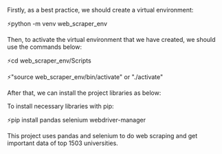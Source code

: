 Firstly, as a best practice, we should create a virtual environment: 

⚡python -m venv web_scraper_env

Then, to activate the virtual environment that we have created, we should use the commands below: 

⚡cd web_scraper_env/Scripts

⚡"source web_scraper_env/bin/activate" or "./activate"

After that, we can install the project libraries as below: 

To install necessary libraries with pip: 

⚡pip install pandas selenium webdriver-manager




This project uses pandas and selenium to do web scraping and get important data of top 1503 universities.
